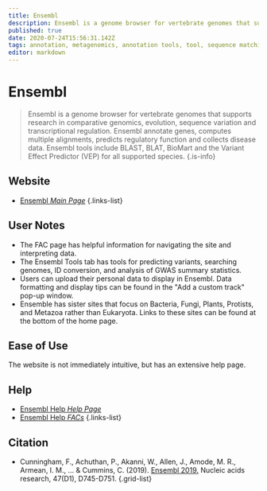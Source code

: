 ```yaml
---
title: Ensembl
description: Ensembl is a genome browser for vertebrate genomes that supports research in comparative genomics, evolution, sequence variation and transcriptional regulation.
published: true
date: 2020-07-24T15:56:31.142Z
tags: annotation, metagenomics, annotation tools, tool, sequence matching, sequence alignment, phylogeny, genome browser, evolution, comparative genomics, data capture, dna, transcriptomics, resource, homology, browser, data visualization, data mapping, data export, eukaryota, curated, id mapper, webserver, analysis tool
editor: markdown
---
```


# Ensembl

> Ensembl is a genome browser for vertebrate genomes that supports research in comparative genomics, evolution, sequence variation and transcriptional regulation. Ensembl annotate genes, computes multiple alignments, predicts regulatory function and collects disease data. Ensembl tools include BLAST, BLAT, BioMart and the Variant Effect Predictor (VEP) for all supported species.
{.is-info}

## Website

- [Ensembl *Main Page*](http://useast.ensembl.org/index.html)
{.links-list}

## User Notes

- The FAC page has helpful information for navigating the site and interpreting data. 
- The Ensembl Tools tab has tools for predicting variants, searching genomes, ID conversion, and analysis of GWAS summary statistics. 
- Users can upload their personal data to display in Ensembl. Data formatting and display tips can be found in the "Add a custom track" pop-up window.
- Ensemble has sister sites that focus on Bacteria, Fungi, Plants, Protists, and Metazoa rather than Eukaryota.  Links to these sites can be found at the bottom of the home page. 

## Ease of Use

The website is not immediately intuitive, but has an extensive help page. 

## Help 

- [Ensembl Help *Help Page*](http://useast.ensembl.org/info/index.html)
- [Ensembl Help *FACs*](http://useast.ensembl.org/Help/Faq)
{.links-list}

## Citation

- Cunningham, F., Achuthan, P., Akanni, W., Allen, J., Amode, M. R., Armean, I. M., ... & Cummins, C. (2019). [Ensembl 2019.](https://academic.oup.com/nar/article/47/D1/D745/5165265) Nucleic acids research, 47(D1), D745-D751.
{.grid-list}
